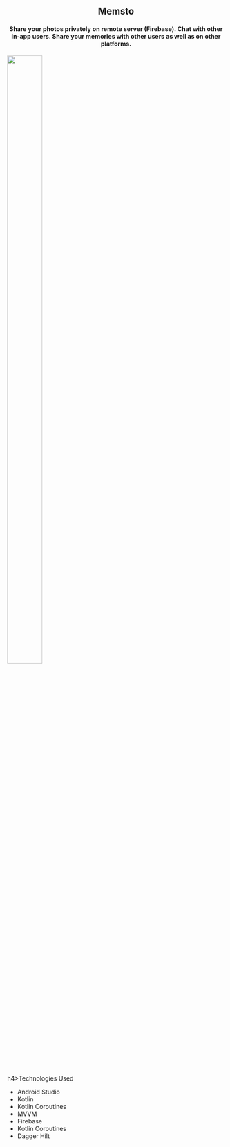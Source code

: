 <h2 align="center">Memsto</h2>
<h4 align="center">Share your photos privately on remote server (Firebase). Chat with other in-app users. Share your
    memories with other users as well as on other platforms.
</h4>

<img src="https://user-images.githubusercontent.com/59311205/155558981-02f5f954-90f2-432f-b27f-b96f30fb88dd.jpg"
    height="60%" width="40%">

h4>Technologies Used</h4>
<ul>
    <li>Android Studio</li>
    <li>Kotlin</li>
    <li>Kotlin Coroutines</li>
    <li>MVVM</li>
    <li>Firebase</li>
    <li>Kotlin Coroutines</li>
    <li>Dagger Hilt</li>
</ul>
